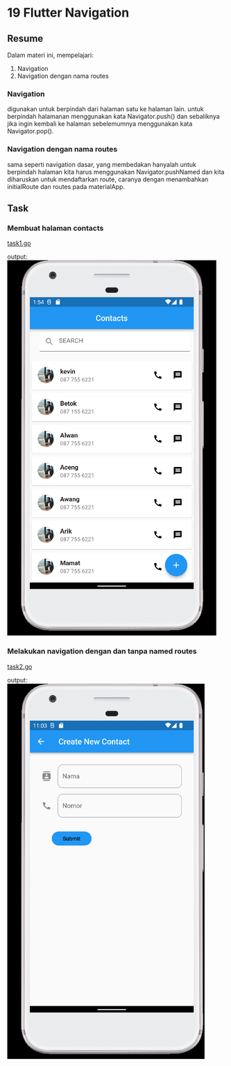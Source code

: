 # 19 Flutter Navigation

## Resume

Dalam materi ini, mempelajari:

1. Navigation
2. Navigation dengan nama routes

### Navigation

digunakan untuk berpindah dari halaman satu ke halaman lain. untuk berpindah halamanan menggunakan kata Navigator.push() dan sebaliknya jika ingin kembali ke halaman sebelemumnya menggunakan kata Navigator.pop().

### Navigation dengan nama routes

sama seperti navigation dasar, yang membedakan hanyalah untuk berpindah halaman kita harus menggunakan Navigator.pushNamed dan kita diharuskan untuk mendaftarkan route, caranya dengan menambahkan initialRoute dan routes pada materialApp.

## Task

### Membuat halaman contacts

[task1.go](./Praktikum/lib/main.dart)

output:
![task1](./Screenshots/Android%20Emulator%20-%20Pixel_XL_API_32_5554%203_28_2022%201_54_58%20PM.png)

### Melakukan navigation dengan dan tanpa named routes

[task2.go](./Praktikum/lib/pages/create_new_contacts.dart)

output:
![task2](./Screenshots/Android%20Emulator%20-%20Pixel_XL_API_32_5554%203_28_2022%2011_03_32%20PM.png)
